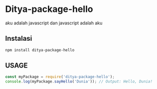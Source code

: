 # Ditya-package-hello

aku adalah javascript dan javascript adalah aku

## Instalasi

```bash
npm install ditya-package-hello
```

## USAGE

```javascript
const myPackage = require('ditya-package-hello');
console.log(myPackage.sayHello('Dunia')); // Output: Hello, Dunia!
```